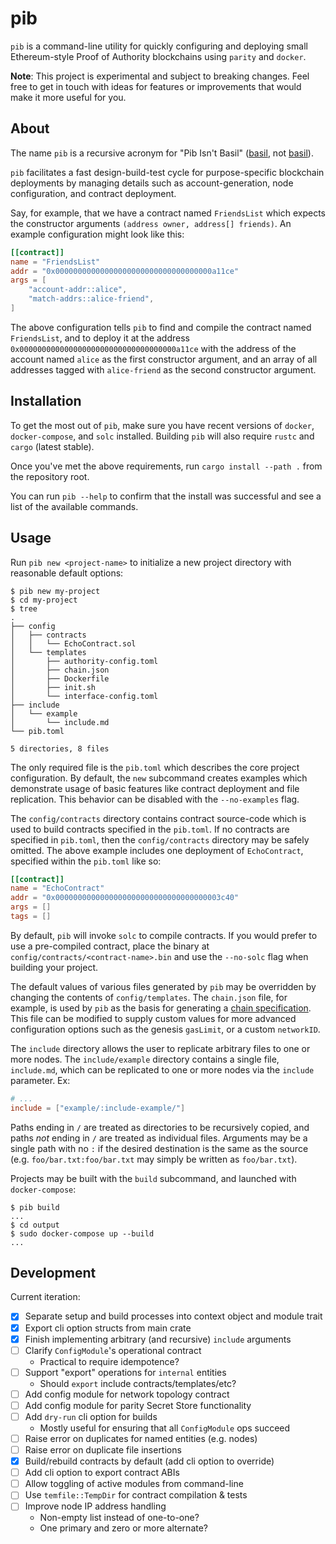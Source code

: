 # pib

`pib` is a command-line utility for quickly configuring and deploying small Ethereum-style
Proof of Authority blockchains using `parity` and `docker`.

**Note**: This project is experimental and subject to breaking changes. Feel free to get
in touch with ideas for features or improvements that would make it more useful for you.


## About

The name `pib` is a recursive acronym for "Pib Isn't Basil" ([basil](https://en.wikipedia.org/wiki/Basil_I),
not [basil](https://en.wikipedia.org/wiki/Basil)).

`pib` facilitates a fast design-build-test cycle for purpose-specific blockchain deployments
by managing details such as account-generation, node configuration, and contract deployment.

Say, for example, that we have a contract named `FriendsList` which expects the constructor
arguments `(address owner, address[] friends)`.  An example configuration might look like
this:

```toml
[[contract]]
name = "FriendsList"
addr = "0x00000000000000000000000000000000000a11ce"
args = [
    "account-addr::alice",
    "match-addrs::alice-friend",
]
```

The above configuration tells `pib` to find and compile the contract named `FriendsList`, and to deploy
it at the address `0x00000000000000000000000000000000000a11ce` with the address of the account
named `alice` as the first constructor argument, and an array of all addresses tagged with `alice-friend`
as the second constructor argument.


## Installation

To get the most out of `pib`, make sure you have recent versions of `docker`, `docker-compose`,
and `solc` installed.  Building `pib` will also require `rustc` and `cargo` (latest stable).

Once you've met the above requirements, run `cargo install --path .` from the repository root.

You can run `pib --help` to confirm that the install was successful and see a list of the
available commands.


## Usage

Run `pib new <project-name>` to initialize a new project directory with reasonable default options:

```
$ pib new my-project
$ cd my-project
$ tree
.
├── config
│   ├── contracts
│   │   └── EchoContract.sol
│   └── templates
│       ├── authority-config.toml
│       ├── chain.json
│       ├── Dockerfile
│       ├── init.sh
│       └── interface-config.toml
├── include
│   └── example
│       └── include.md
└── pib.toml

5 directories, 8 files
```

The only required file is the `pib.toml` which describes the core project configuration.  By default,
the `new` subcommand creates examples which demonstrate usage of basic features like contract
deployment and file replication.  This behavior can be disabled with the `--no-examples` flag.

The `config/contracts` directory contains contract source-code which is used to build contracts
specified in the `pib.toml`. If no contracts are specified in `pib.toml`, then the `config/contracts`
directory may be safely omitted. The above example includes one deployment of `EchoContract`,
specified within the `pib.toml` like so:

```toml
[[contract]]
name = "EchoContract"
addr = "0x0000000000000000000000000000000000003c40"
args = []
tags = []
```

By default, `pib` will invoke `solc` to compile contracts.  If you would prefer to use a pre-compiled
contract, place the binary at `config/contracts/<contract-name>.bin` and use the `--no-solc`
flag when building your project.

The default values of various files generated by `pib` may be overridden by changing the contents
of `config/templates`.  The `chain.json` file, for example,  is used by `pib` as the basis for
generating a [chain specification](https://wiki.parity.io/Chain-specification).  This file can be
modified to supply custom values for more advanced configuration options such as the genesis
`gasLimit`, or a custom `networkID`.

The `include` directory allows the user to replicate arbitrary files to one or more nodes.
The `include/example` directory contains a single file, `include.md`, which can be replicated
to one or more nodes via the `include` parameter.  Ex:

```toml
# ...
include = ["example/:include-example/"]
```

Paths ending in `/` are treated as directories to be recursively copied, and paths *not* ending
in `/` are treated as individual files.  Arguments may be a single path with no `:` if the
desired destination is the same as the source (e.g. `foo/bar.txt:foo/bar.txt` may simply
be written as `foo/bar.txt`).

Projects may be built with the `build` subcommand, and launched with `docker-compose`:

```
$ pib build
...
$ cd output
$ sudo docker-compose up --build
... 
```

## Development

Current iteration:

- [x] Separate setup and build processes into context object and module trait
- [x] Export cli option structs from main crate
- [x] Finish implementing arbitrary (and recursive) `include` arguments
- [ ] Clarify `ConfigModule`'s operational contract
  - Practical to require idempotence?
- [ ] Support "export" operations for `internal` entities
  - Should `export` include contracts/templates/etc?
- [ ] Add config module for network topology contract
- [ ] Add config module for parity Secret Store functionality
- [ ] Add `dry-run` cli option for builds
  - Mostly useful for ensuring that all `ConfigModule` ops succeed
- [ ] Raise error on duplicates for named entities (e.g. nodes)
- [ ] Raise error on duplicate file insertions
- [x] Build/rebuild contracts by default (add cli option to override)
- [ ] Add cli option to export contract ABIs
- [ ] Allow toggling of active modules from command-line
- [ ] Use `temfile::TempDir` for contract compilation & tests
- [ ] Improve node IP address handling
  - Non-empty list instead of one-to-one?
  - One primary and zero or more alternate?

